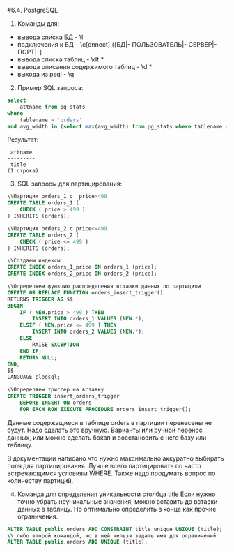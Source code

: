 #6.4. PostgreSQL

1. Команды для:

- вывода списка БД - \l
- подключения к БД - \c[onnect] {[БД|- ПОЛЬЗОВАТЕЛЬ|- СЕРВЕР|- ПОРТ|-]
- вывода списка таблиц - \dt *
- вывода описания содержимого таблиц - \d *
- выхода из psql - \q

2. Пример SQL запроса:

```sql
select 
    attname from pg_stats 
where 
    tablename = 'orders' 
and avg_width in (select max(avg_width) from pg_stats where tablename = 'orders');
```

Результат:
```
 attname
---------
 title
(1 строка)
```

3. SQL запросы для партицирования:

```sql
\\Партиция orders_1 с  price>499
CREATE TABLE orders_1 (
    CHECK ( price > 499 )
) INHERITS (orders);

\\Партиция orders_2 с price<=499
CREATE TABLE orders_2 (
    CHECK ( price <= 499 )
) INHERITS (orders);

\\Создаем индексы 
CREATE INDEX orders_1_price ON orders_1 (price);
CREATE INDEX orders_2_price ON orders_2 (price);

\\Определяем функцию распределения вставки данных по партициям
CREATE OR REPLACE FUNCTION orders_insert_trigger()
RETURNS TRIGGER AS $$
BEGIN
    IF ( NEW.price > 499 ) THEN
        INSERT INTO orders_1 VALUES (NEW.*);
    ELSIF ( NEW.price <= 499 ) THEN
        INSERT INTO orders_2 VALUES (NEW.*);
    ELSE
        RAISE EXCEPTION
    END IF;
    RETURN NULL;
END;
$$
LANGUAGE plpgsql;

\\Определяем триггер на вставку
CREATE TRIGGER insert_orders_trigger
    BEFORE INSERT ON orders
    FOR EACH ROW EXECUTE PROCEDURE orders_insert_trigger();
```

Данные содержащиеся в таблице orders в партиции перенесены не будут. Надо сделать это вручную. Варианты или ручной перенос данных, или можно сделать бэкап и восстановить с него базу или таблицу. 

В документации написано что нужно максимально аккуратно выбирать поля для партицирования. Лучше всего партицировать по часто встречающимся условиям WHERE. 
Также надо продумать вопрос по количеству партиций. 

4. Команда для определения уникальности столбца title
Если нужно точно убрать неуникальные значения, можно вставить до вставки данных в таблицу. 
Но оптимально определить в конце как  прочие ограничения. 

```sql
ALTER TABLE public.orders ADD CONSTRAINT title_unique UNIQUE (title);
\\ либо второй командой, но в ней нельзя задать имя для ограничений
ALTER TABLE public.orders ADD UNIQUE (title);
```